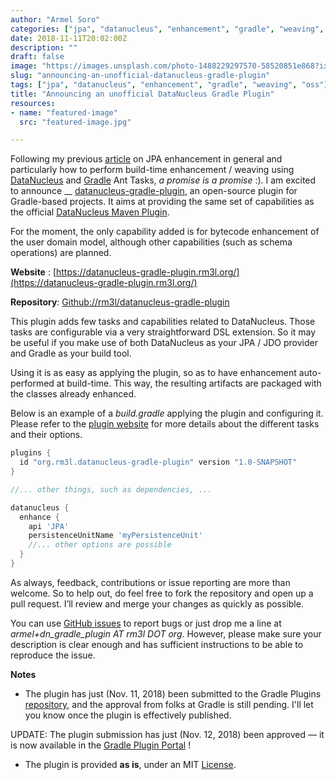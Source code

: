 ```yaml
---
author: "Armel Soro"
categories: ["jpa", "datanucleus", "enhancement", "gradle", "weaving", "oss"]
date: 2018-11-11T20:02:00Z
description: ""
draft: false
image: "https://images.unsplash.com/photo-1488229297570-58520851e868?ixlib=rb-1.2.1&q=80&fm=jpg&crop=entropy&cs=tinysrgb&w=2000&fit=max&ixid=eyJhcHBfaWQiOjExNzczfQ"
slug: "announcing-an-unofficial-datanucleus-gradle-plugin"
tags: ["jpa", "datanucleus", "enhancement", "gradle", "weaving", "oss"]
title: "Announcing an unofficial DataNucleus Gradle Plugin"
resources:
- name: "featured-image"
  src: "featured-image.jpg"

---
```



Following my previous [article](https://rm3l.org/datanucleus-jpa-enhancement-with-gradle/) on JPA enhancement in general and particularly how to perform build-time enhancement / weaving using [DataNucleus](http://www.datanucleus.org/) and [Gradle](https://gradle.org/) Ant Tasks, _a promise is a promise_ :). I am excited to announce __ [datanucleus-gradle-plugin](https://datanucleus-gradle-plugin.rm3l.org/), an open-source plugin for Gradle-based projects. It aims at providing the same set of capabilities as the official [DataNucleus Maven Plugin](https://github.com/datanucleus/datanucleus-maven-plugin).

For the moment, the only capability added is for bytecode enhancement of the user domain model, although other capabilities (such as schema operations) are planned.

**Website** : [https://datanucleus-gradle-plugin.rm3l.org/](https://datanucleus-gradle-plugin.rm3l.org/)

**Repository**: [Github://rm3l/datanucleus-gradle-plugin](https://github.com/rm3l/datanucleus-gradle-plugin)

This plugin adds few tasks and capabilities related to DataNucleus. Those tasks are configurable via a very straightforward DSL extension. So it may be useful if you make use of both DataNucleus as your JPA / JDO provider and Gradle as your build tool.

Using it is as easy as applying the plugin, so as to have enhancement auto-performed at build-time. This way, the resulting artifacts are packaged with the classes already enhanced.

Below is an example of a _build.gradle_ applying the plugin and configuring it. Please refer to the [plugin website](https://datanucleus-gradle-plugin.rm3l.org/) for more details about the different tasks and their options.

```groovy
plugins {
  id "org.rm3l.datanucleus-gradle-plugin" version "1.0-SNAPSHOT"
}

//... other things, such as dependencies, ...

datanucleus {
  enhance {
    api 'JPA'
    persistenceUnitName 'myPersistenceUnit'
    //... other options are possible
  }
}
```

As always, feedback, contributions or issue reporting are more than welcome. So to help out, do feel free to fork the repository and open up a pull request. I’ll review and merge your changes as quickly as possible.

You can use [GitHub issues](https://github.com/rm3l/datanucleus-gradle-plugin/issues) to report bugs or just drop me a line at _armel+dn_gradle_plugin AT rm3l DOT org_. However, please make sure your description is clear enough and has sufficient instructions to be able to reproduce the issue.

**Notes**

* The plugin has just (Nov. 11, 2018) been submitted to the Gradle Plugins [repository](https://plugins.gradle.org/), and the approval from folks at Gradle is still pending. I'll let you know once the plugin is effectively published.

UPDATE: The plugin submission has just (Nov. 12, 2018) been approved — it is now available in the [Gradle Plugin Portal](https://plugins.gradle.org/plugin/org.rm3l.datanucleus-gradle-plugin) !

* The plugin is provided **as is**, under an MIT [License](https://github.com/rm3l/datanucleus-gradle-plugin/blob/master/LICENSE).

